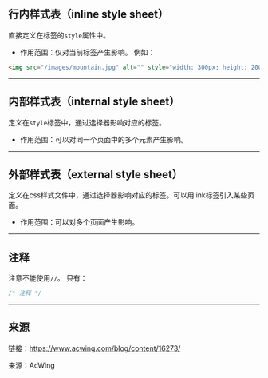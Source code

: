 ## 行内样式表（inline style sheet）
直接定义在标签的`style`属性中。

+   作用范围：仅对当前标签产生影响。
例如：
``` html
<img src="/images/mountain.jpg" alt="" style="width: 300px; height: 200px;">
```

---

## 内部样式表（internal style sheet）
定义在`style`标签中，通过选择器影响对应的标签。

+   作用范围：可以对同一个页面中的多个元素产生影响。

---

## 外部样式表（external style sheet）
定义在css样式文件中，通过选择器影响对应的标签。可以用link标签引入某些页面。

+   作用范围：可以对多个页面产生影响。

---

## 注释
注意不能使用`//`。
只有：
``` css
/* 注释 */ 
```

---

## 来源
链接：<a href="https://www.acwing.com/blog/content/16273/">https://www.acwing.com/blog/content/16273/</a>

来源：AcWing